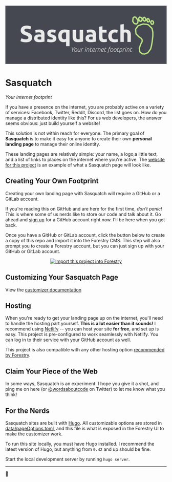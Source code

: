 <div style="text-align: center;">

![](banner.png)

</div>

# Sasquatch

*Your internet footprint*

If you have a presence on the internet, you are probably active on a variety of services: Facebook, Twitter, Reddit, Discord, the list goes on. How do you manage a distributed identity like this? For us web developers, the answer seems obvious: just build yourself a website!

This solution is not within reach for everyone. The primary goal of **Sasquatch** is to make it easy for anyone to create their own **personal landing page** to manage their online identity. 

These landing pages are relatively simple: your name, a logo,a little text, and a list of links to places on the internet where you're active. The [website for this project](https://dwalkr.github.io/sasquatch/) is an example of what a Sasquatch page will look like.

## Creating Your Own Footprint

Creating your own landing page with Sasquatch will require a GitHub or a GitLab account. 

If you're reading this on GitHub and are here for the first time, *don't panic!* This is where some of us nerds like to store our code and talk about it. Go ahead and [sign up](https://github.com/join) for a GitHub account right now. I'll be here when you get back.

Once you have a GitHub or GitLab account, click the button below to create a copy of this repo and import it into the Forestry CMS. This step will also prompt you to create a Forestry account, but you can just sign up with your GitHub or GitLab account.

<div style="text-align: center;">

[![Import this project into Forestry](https://assets.forestry.io/import-to-forestry.svg)](https://app.forestry.io/quick-start?repo=dwalkr/sasquatch&engine=hugo&version=0.49)

</div>

## Customizing Your Sasquatch Page

View the [customizer documentation](CUSTOMIZING.md)

## Hosting 

When you're ready to get your landing page up on the internet, you'll need to handle the hosting part yourself. **This is a lot easier than it sounds!** I recommend using [Netlify](https://www.netlify.com/) -- you can host your site **for free**, and set up is easy. This project is pre-configured to work seamlessly with Netlify. You can log in to their service with your GitHub account as well.

This project is also compatible with any other hosting option [recommended by Forestry](https://forestry.io/docs/hosting/).

## Claim Your Piece of the Web

In some ways, Sasquatch is an experiment. I hope you give it a shot, and ping me on here (or [@wordsaboutcode](https://twitter.com/wordsaboutcode) on Twitter) to let me know what you think!

## For the Nerds

Sasquatch sites are built with [Hugo](https://gohugo.io). All customizable options are stored in [data/pageOptions.toml](https://github.com/dwalkr/sasquatch/blob/master/data/pageOptions.toml), and this file is what is exposed in the Forestry UI to make the customizer work.

To run this site locally, you must have Hugo installed. I recommend the latest version of Hugo, but anything from `0.42` and up should be fine.

Start the local development server by running `hugo server`.

<hr>
👣





